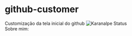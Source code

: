 # github-customer
 Customização da tela inicial do github
![Karanalpe Status](https://github-readme-stats.vercel.app/api?username=IvansJr&show_icons=true&theme=radical)<br>
Sobre mim:
